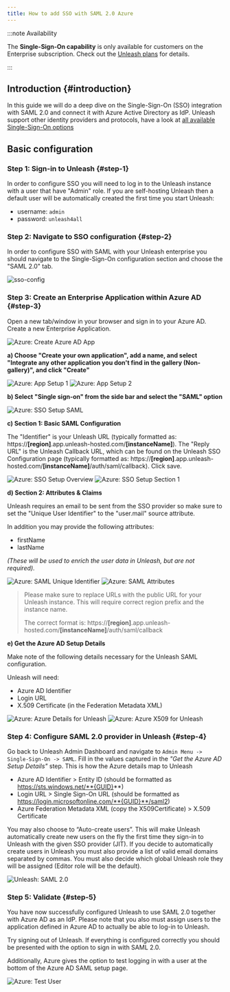 ```yaml
---
title: How to add SSO with SAML 2.0 Azure
---
```


:::note Availability

The **Single-Sign-On capability** is only available for customers on the Enterprise subscription. Check out the [Unleash plans](https://www.getunleash.io/plans) for details.

:::

## Introduction {#introduction}

In this guide we will do a deep dive on the Single-Sign-On (SSO) integration with SAML 2.0 and connect it with Azure Active Directory as IdP. Unleash support other identity providers and protocols, have a look at [all available Single-Sign-On options](../reference/sso.md)

## Basic configuration

### Step 1: Sign-in to Unleash {#step-1}

In order to configure SSO you will need to log in to the Unleash instance with a user that have "Admin" role. If you are self-hosting Unleash then a default user will be automatically created the first time you start Unleash:

- username: `admin`
- password: `unleash4all`

### Step 2: Navigate to SSO configuration {#step-2}

In order to configure SSO with SAML with your Unleash enterprise you should navigate to the Single-Sign-On configuration section and choose the "SAML 2.0" tab.

![sso-config](/img/sso-configure-saml.png)

### Step 3: Create an Enterprise Application within Azure AD {#step-3}

Open a new tab/window in your browser and sign in to your Azure AD. Create a new Enterprise Application. 

![Azure: Create Azure AD App](/img/sso-azure-saml-add-enterprise-app.png)

**a) Choose "Create your own application", add a name, and select "Integrate any other application you don't find in the gallery (Non-gallery)", and click "Create"**

![Azure: App Setup 1](/img/sso-azure-saml-create-own-app.png)
![Azure: App Setup 2](/img/sso-azure-saml-name-app.png)

**b) Select "Single sign-on" from the side bar and select the "SAML" option**

![Azure: SSO Setup SAML](/img/sso-azure-saml-choice.png)

**c) Section 1: Basic SAML Configuration**

The "Identifier" is your Unleash URL (typically formatted as: https://**[region]**.app.unleash-hosted.com/**[instanceName]**). 
The "Reply URL" is the Unleash Callback URL, which can be found on the Unleash SSO Configuration page (typically formatted as: https://**[region]**.app.unleash-hosted.com/**[instanceName]**/auth/saml/callback).
Click save. 

![Azure: SSO Setup Overview](/img/sso-azure-saml-details-overview.png)
![Azure: SSO Setup Section 1](/img/sso-azure-saml-section-one.png)

**d) Section 2: Attributes & Claims**

Unleash requires an email to be sent from the SSO provider so make sure to set the "Unique User Identifier" to the "user.mail" source attribute.

In addition you may provide the following attributes:

- firstName
- lastName

_(These will be used to enrich the user data in Unleash, but are not required)._

![Azure: SAML Unique Identifier](/img/sso-azure-saml-unique-id-email-id.png)
![Azure: SAML Attributes](/img/sso-azure-saml-attributes-claim.png)

> Please make sure to replace URLs with the public URL for your Unleash instance. This will require correct region prefix and the instance name. 
>
> The correct format is: https://**[region]**.app.unleash-hosted.com/**[instanceName]**/auth/saml/callback

**e) Get the Azure AD Setup Details**

Make note of the following details necessary for the Unleash SAML configuration.

Unleash will need:
- Azure AD Identifier
- Login URL
- X.509 Certificate (in the Federation Metadata XML)

![Azure: Azure Details for Unleash](/img/sso-azure-saml-azure-details.png)
![Azure: Azure X509 for Unleash](/img/sso-azure-saml-x509cert.png)

### Step 4: Configure SAML 2.0 provider in Unleash {#step-4}

Go back to Unleash Admin Dashboard and navigate to `Admin Menu -> Single-Sign-On -> SAML`. Fill in the values captured in the _"Get the Azure AD Setup Details"_ step.
This is how the Azure details map to Unleash
- Azure AD Identifier > Entity ID (should be formatted as https://sts.windows.net/**{GUID}**)
- Login URL > Single Sign-On URL (should be formatted as https://login.microsoftonline.com/**{GUID}**/saml2)
- Azure Federation Metadata XML (copy the X509Certificate) > X.509 Certificate

You may also choose to “Auto-create users”. This will make Unleash automatically create new users on the fly the first time they sign-in to Unleash with the given SSO provider (JIT). If you decide to automatically create users in Unleash you must also provide a list of valid email domains separated by commas. You must also decide which global Unleash role they will be assigned (Editor role will be the default).

![Unleash: SAML 2.0](/img/sso-azure-saml-unleash-config.png)

### Step 5: Validate {#step-5}

You have now successfully configured Unleash to use SAML 2.0 together with Azure AD as an IdP. Please note that you also must assign users to the application defined in Azure AD to actually be able to log-in to Unleash.

Try signing out of Unleash. If everything is configured correctly you should be presented with the option to sign in with SAML 2.0.

Additionally, Azure gives the option to test logging in with a user at the bottom of the Azure AD SAML setup page. 

![Azure: Test User](/img/sso-azure-saml-test-user.png)

